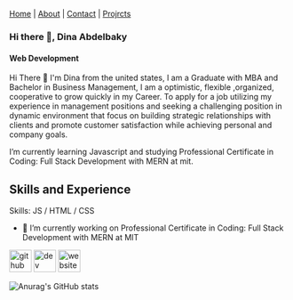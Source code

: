 [Home](README.md) | [About](README.md) | [Contact](contact.md) | [Projrcts](projects.md) 
### Hi there 👋, Dina Abdelbaky
#### Web Development 
Hi There 👋 I'm Dina from the united states, I am a Graduate with MBA and Bachelor in Business Management, I am a optimistic, flexible ,organized, cooperative to grow quickly in my Career. To apply for a job utilizing my experience in management positions and seeking a challenging position in dynamic environment that focus on building strategic relationships with clients and promote customer satisfaction while achieving personal and company goals.

I’m currently learning Javascript and studying Professional Certificate in Coding: Full Stack Development with MERN at mit.
## Skills and Experience 
Skills: JS / HTML / CSS

- 🔭 I’m currently working on Professional Certificate in Coding: Full Stack Development with MERN at MIT 

[<img src='https://cdn.jsdelivr.net/npm/simple-icons@3.0.1/icons/github.svg' alt='github' height='40'>](https://github.com/blazedina)  [<img src='https://cdn.jsdelivr.net/npm/simple-icons@3.0.1/icons/dev-dot-to.svg' alt='dev' height='40'>](https://dev.to/blazedina)  [<img src='https://cdn.jsdelivr.net/npm/simple-icons@3.0.1/icons/icloud.svg' alt='website' height='40'>](https://github.com/blazedina/blazedina)  

![Anurag's GitHub stats](https://github-readme-stats.vercel.app/api?username=blazedina&theme=dark&show_icons=true)
